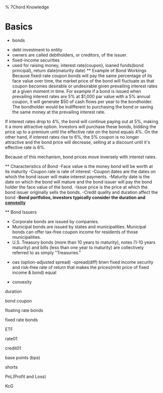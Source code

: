 % 7Chord Knowledge

Basics
================

* bonds
- debt investment to entity
- owners are called debtholders, or creditors, of the issuer.
- fixed-income securities
- used for raising money, interest rate(coupon), loaned funds(bond principal), return date(maturity date)
** Example of Bond Workings
Because fixed-rate coupon bonds will pay the same percentage of its face value over time, the market price of the bond will fluctuate as that coupon becomes desirable or undesirable given prevailing interest rates at a given moment in time. For example if a bond is issued when prevailing interest rates are 5% at $1,000 par value with a 5% annual coupon, it will generate $50 of cash flows per year to the bondholder. The bondholder would be indifferent to purchasing the bond or saving the same money at the prevailing interest rate.

If interest rates drop to 4%, the bond will continue paying out at 5%, making it a more attractive option. Investors will purchase these bonds, bidding the price up to a premium until the effective rate on the bond equals 4%. On the other hand, if interest rates rise to 6%, the 5% coupon is no longer attractive and the bond price will decrease, selling at a discount until it's effective rate is 6%.

Because of this mechanism, bond prices move inversely with interest rates.

** Characteristics of Bond
-Face value is the money bond will be worth at its maturity
-Coupon rate is rate of interest
-Coupon dates are the dates on which the bond issuer will make interest payments. 
-Maturity date is the date on which the bond will mature and the bond issuer will pay the bond holder the face value of the bond.
-Issue price is the price at which the bond issuer originally sells the bonds.
-Credit quality and duration affect the bond
-**Bond portfolios, investors typically consider the duration and [convexity](*convexity)**

** Bond Issuers
- Corporate bonds are issued by companies.
- Municipal bonds are issued by states and municipalities. Municipal bonds can offer tax-free coupon income for residents of those municipalities.
- U.S. Treasury bonds (more than 10 years to maturity), notes (1-10 years maturity) and bills (less than one year to maturity) are collectively referred to as simply "Treasuries."

* oas (option-adjusted spread)
-spread(diff) btwn fixed income security and risk-free rate of return that makes the prices(mrkt price of fixed income & bond) equal


* convexity

duration

bond coupon

floating rate bonds

fixed rate bonds

ETF

rate01

credit01

base points (bps)

shorts

PnL(Profit and Loss)

KcG
